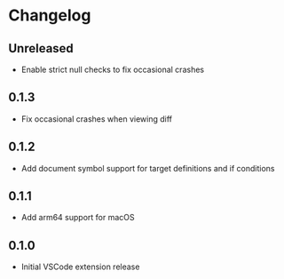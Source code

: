 # Changelog

## Unreleased

- Enable strict null checks to fix occasional crashes

## 0.1.3

- Fix occasional crashes when viewing diff

## 0.1.2

- Add document symbol support for target definitions and if conditions

## 0.1.1

- Add arm64 support for macOS

## 0.1.0

- Initial VSCode extension release
